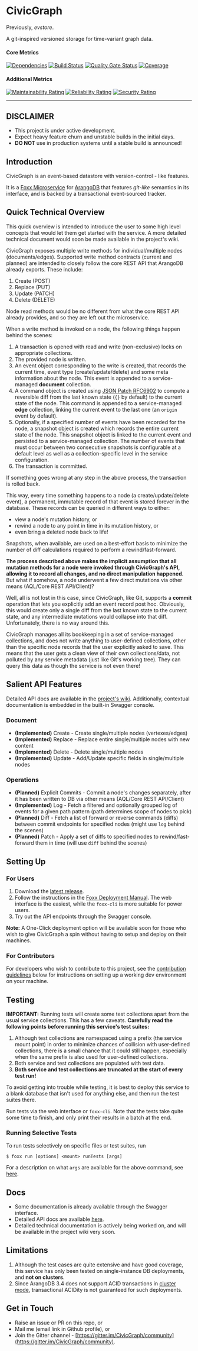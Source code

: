 # CivicGraph

Previously, _evstore_.

A git-inspired versioned storage for time-variant graph data.

#### Core Metrics

[![Dependencies](https://img.shields.io/david/adityamukho/CivicGraph.svg?style=flat-square)](https://david-dm.org/adityamukho/CivicGraph)
[![Build Status](https://travis-ci.org/adityamukho/CivicGraph.svg?branch=master)](https://travis-ci.org/adityamukho/CivicGraph)
[![Quality Gate Status](https://sonarcloud.io/api/project_badges/measure?project=adityamukho_evstore&metric=alert_status)](https://sonarcloud.io/dashboard?id=adityamukho_evstore)
[![Coverage](https://sonarcloud.io/api/project_badges/measure?project=adityamukho_evstore&metric=coverage)](https://sonarcloud.io/component_measures?id=adityamukho_evstore&metric=coverage)

#### Additional Metrics

[![Maintainability Rating](https://sonarcloud.io/api/project_badges/measure?project=adityamukho_evstore&metric=sqale_rating)](https://sonarcloud.io/dashboard?id=adityamukho_evstore)
[![Reliability Rating](https://sonarcloud.io/api/project_badges/measure?project=adityamukho_evstore&metric=reliability_rating)](https://sonarcloud.io/dashboard?id=adityamukho_evstore)
[![Security Rating](https://sonarcloud.io/api/project_badges/measure?project=adityamukho_evstore&metric=security_rating)](https://sonarcloud.io/dashboard?id=adityamukho_evstore)

---

## DISCLAIMER

- This project is under active development.
- Expect heavy feature churn and unstable builds in the initial days.
- **DO NOT** use in production systems until a stable build is announced!

## Introduction

CivicGraph is an event-based datastore with version-control - like features.

It is a [Foxx Microservice](https://www.arangodb.com/why-arangodb/foxx/) for [ArangoDB](https://www.arangodb.com/) that features _git-like_ semantics in its interface, and is backed by a transactional event-sourced tracker.

## Quick Technical Overview

This quick overview is intended to introduce the user to some high level concepts that would let them get started with the service. A more detailed technical document would soon be made available in the project's wiki.

CivicGraph exposes multiple write methods for individual/multiple nodes (documents/edges). Supported write method contracts (current and planned) are intended to closely follow the core REST API that ArangoDB already exports. These include:

1. Create (POST)
2. Replace (PUT)
3. Update (PATCH)
4. Delete (DELETE)

Node read methods would be no different from what the core REST API already provides, and so they are left out the microservice.

When a write method is invoked on a node, the following things happen behind the scenes:

1. A transaction is opened with read and write (non-exclusive) locks on appropriate collections.
2. The provided node is written.
3. An event object corresponding to the write is created, that records the current time, event type (create/update/delete) and some meta information about the node. This event is appended to a service-managed **document** collection.
4. A command object is created using [JSON Patch RFC6902](https://tools.ietf.org/html/rfc6902) to compute a reversible diff from the last known state (`{}` by default) to the current state of the node. This command is appended to a service-managed **edge** collection, linking the current event to the last one (an `origin` event by default).
5. Optionally, if a specified number of events have been recorded for the node, a snapshot object is created which records the entire current state of the node. This snapshot object is linked to the current event and persisted to a service-managed collection. The number of events that must occur between two consecutive snapshots is configurable at a default level as well as a collection-specific level in the service configuration.
6. The transaction is committed.

If something goes wrong at any step in the above process, the transaction is rolled back.

This way, every time something happens to a node (a create/update/delete event), a permanent, immutable record of that event is stored forever in the database. These records can be queried in different ways to either:

- view a node's mutation history, or
- rewind a node to any point in time in its mutation history, or
- even bring a deleted node back to life!

Snapshots, when available, are used on a best-effort basis to minimize the number of diff calculations required to perform a rewind/fast-forward.

**The process described above makes the implicit assumption that all mutation methods for a node were invoked through CivicGraph's API, allowing it to record all changes, and no direct manipulation happened**. But what if somehow, a node underwent a few direct mutations via other means (AQL/Core REST API/Client)?

Well, all is not lost in this case, since CivicGraph, like Git, supports a **commit** operation that lets you explicitly add an event record post hoc. Obviously, this would create only a single diff from the last known state to the current state, and any intermediate mutations would collapse into that diff. Unfortunately, there is no way around this.

CivicGraph manages all its bookkeeping in a set of service-managed collections, and does not write anything to user-defined collections, other than the specific node records that the user explicitly asked to save. This means that the user gets a clean view of their own collections/data, not polluted by any service metadata (just like Git's working tree). They can query this data as though the service is not even there!

## Salient API Features

Detailed API docs are available in the [project's wiki](https://github.com/adityamukho/CivicGraph/wiki/API). Additionally, contextual documentation is embedded in the built-in Swagger console.

### Document

- **(Implemented)** Create - Create single/multiple nodes (vertexes/edges)
- **(Implemented)** Replace - Replace entire single/multiple nodes with new content
- **(Implemented)** Delete - Delete single/multiple nodes
- **(Implemented)** Update - Add/Update specific fields in single/multiple nodes

### Operations

- **(Planned)** Explicit Commits - Commit a node's changes separately, after it has been written to DB via other means (AQL/Core REST API/Client)
- **(Implemented)** Log - Fetch a filtered and optionally grouped log of events for a given path pattern (path determines scope of nodes to pick)
- **(Planned)** Diff - Fetch a list of forward or reverse commands (diffs) between commit endpoints for specified nodes (might use `log` behind the scenes)
- **(Planned)** Patch - Apply a set of diffs to specified nodes to rewind/fast-forward them in time (will use `diff` behind the scenes)

## Setting Up

### For Users

1. Download the [latest release](https://github.com/adityamukho/CivicGraph/releases/).
2. Follow the instructions in the [Foxx Deployment Manual](https://docs.arangodb.com/3.4/Manual/Foxx/Deployment.html). The web interface is the easiest, while the `foxx-cli` is more suitable for power users.
3. Try out the API endpoints through the Swagger console.

**Note:** A One-Click deployment option will be available soon for those who wish to give CivicGraph a spin without having to setup and deploy on their machines.

### For Contributors

For developers who wish to contribute to this project, see the [contribution guidelines](https://github.com/adityamukho/CivicGraph/blob/development/CONTRIBUTING.md) below for instructions on setting up a working dev environment on your machine. 

## Testing

**IMPORTANT:** Running tests will create some test collections apart from the usual service collections. This has a few caveats. **Carefully read the following points before running this service's test suites:**

1. Although test collections are namespaced using a prefix (the service mount point) in order to minimize chances of collision with user-defined collections, there is a small chance that it could still happen, especially when the same prefix is also used for user-defined collections.
2. Both service and test collections are populated with test data.
3. **Both service and test collections are truncated at the start of every test run!**

To avoid getting into trouble while testing, it is best to deploy this service to a blank database that isn't used for anything else, and then run the test suites there.

Run tests via the web interface or `foxx-cli`. Note that the tests take quite some time to finish, and only print their results in a batch at the end.

### Running Selective Tests

To run tests selectively on specific files or test suites, run

```
$ foxx run [options] <mount> runTests [args]
```

For a description on what `args` are available for the above command, see [here](https://gist.github.com/adityamukho/d1a042bb808d871d7d4ef0f266191867#file-usage-md).

## Docs

- Some documentation is already available through the Swagger interface.
- Detailed API docs are available [here](https://github.com/adityamukho/CivicGraph/wiki/API).
- Detailed technical documentation is actively being worked on, and will be available in the project wiki very soon.

## Limitations

1. Although the test cases are quite extensive and have good coverage, this service has only been tested on single-instance DB deployments, and **not on clusters**.
2. Since ArangoDB 3.4 does not support ACID transactions in [cluster mode](https://docs.arangodb.com/3.4/Manual/Transactions/Limitations.html#in-clusters), transactional ACIDity is not guaranteed for such deployments.

## Get in Touch

- Raise an issue or PR on this repo, or
- Mail me (email link in Github profile), or
- Join the Gitter channel - [https://gitter.im/CivicGraph/community](https://gitter.im/CivicGraph/community).
